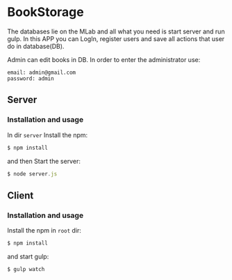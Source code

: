 # BookStorage

The databases lie on the MLab and all what you need is start server and run gulp.
In this APP you can LogIn, register users and save all actions that user do in database(DB).

Admin can edit books in DB. In order to enter the administrator use:
```text
email: admin@gmail.com
password: admin
```

## Server

### Installation and usage
In dir `server` Install the npm:
```javascript
$ npm install
```
and then Start the server:
```javascript
$ node server.js
```
## Client

### Installation and usage

Install the npm in `root` dir:
```javascript
$ npm install
```

and start gulp:
```javascript
$ gulp watch
```
